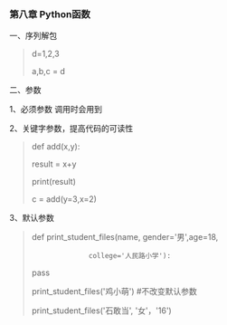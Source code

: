 ### 第八章 Python函数

一、序列解包

> d=1,2,3
>
> a,b,c = d

二、参数

1、必须参数 调用时会用到 

2、关键字参数，提高代码的可读性

> def add(x,y):
>
> 	result = x+y
>
> 	print(result)
>
> c = add(y=3,x=2)

3、默认参数 

> def print_student_files(name, gender='男',age=18,
>
> 					college='人民路小学'):
>
> 	pass
>
> print_student_files('鸡小萌')  #不改变默认参数
>
> print_student_files('石敢当', '女'，'16')

>

 